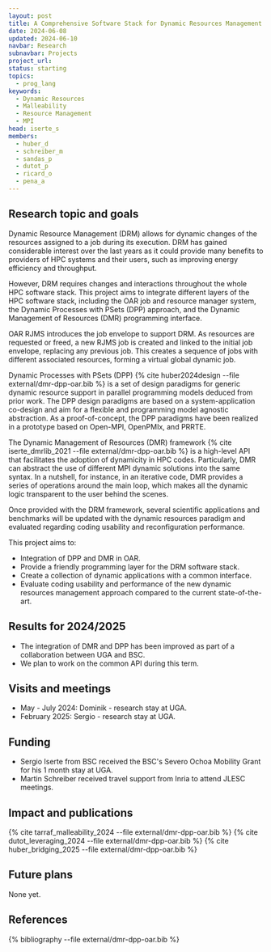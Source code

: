 ```yaml
---
layout: post
title: A Comprehensive Software Stack for Dynamic Resources Management.
date: 2024-06-08
updated: 2024-06-10
navbar: Research
subnavbar: Projects
project_url:
status: starting
topics:
  - prog_lang
keywords:
  - Dynamic Resources
  - Malleability
  - Resource Management
  - MPI
head: iserte_s
members:
  - huber_d
  - schreiber_m
  - sandas_p
  - dutot_p
  - ricard_o
  - pena_a
---
```


## Research topic and goals

Dynamic Resource Management (DRM) allows for dynamic changes of the resources assigned to a job during its execution. DRM has gained considerable interest over the last years as it could provide many benefits to providers of HPC systems and their users, such as improving energy efficiency and throughput.

However, DRM requires changes and interactions throughout the whole HPC software stack. This project aims to integrate different layers of the HPC software stack, including the OAR job and resource manager system, the Dynamic Processes with PSets (DPP) approach, and the Dynamic Management of Resources (DMR) programming interface.

OAR RJMS introduces the job envelope to support DRM. As resources are requested or freed, a new RJMS job is created and linked to the initial job envelope, replacing any previous job. This creates a sequence of jobs with different associated resources, forming a virtual global dynamic job. 

Dynamic Processes with PSets (DPP) {% cite huber2024design --file external/dmr-dpp-oar.bib %} is a set of design paradigms for generic dynamic resource support in parallel programming models deduced from prior work. The DPP design paradigms are based on a system-application co-design and aim for a flexible and programming model agnostic abstraction. As a proof-of-concept, the DPP paradigms have been realized in a prototype based on Open-MPI, OpenPMIx, and PRRTE.

The Dynamic Management of Resources (DMR) framework {% cite iserte_dmrlib_2021 --file external/dmr-dpp-oar.bib %} is a high-level API that facilitates the adoption of dynamicity in HPC codes. Particularly, DMR can abstract the use of different MPI dynamic solutions into the same syntax. In a nutshell, for instance, in an iterative code, DMR provides a series of operations around the main loop, which makes all the dynamic logic transparent to the user behind the scenes.

Once provided with the DRM framework, several scientific applications and benchmarks will be updated with the dynamic resources paradigm and evaluated regarding coding usability and reconfiguration performance.

This project aims to:
<ul>
<li>Integration of DPP and DMR in OAR.</li>
<li>Provide a friendly programming layer for the DRM software stack.</li>
<li>Create a collection of dynamic applications with a common interface.</li>
<li>Evaluate coding usability and performance of the new dynamic resources management approach compared to the current state-of-the-art.</li>
</ul>

## Results for 2024/2025

- The integration of DMR and DPP has been improved as part of a collaboration between UGA and BSC.
- We plan to work on the common API during this term.

## Visits and meetings

- May - July 2024: Dominik - research stay at UGA.
- February 2025: Sergio - research stay at UGA.

## Funding

- Sergio Iserte from BSC received the BSC's Severo Ochoa Mobility Grant for his 1 month stay at UGA.
- Martin Schreiber received travel support from Inria to attend JLESC meetings.

## Impact and publications

{% cite tarraf_malleability_2024 --file external/dmr-dpp-oar.bib %}
{% cite dutot_leveraging_2024 --file external/dmr-dpp-oar.bib %}
{% cite huber_bridging_2025 --file external/dmr-dpp-oar.bib %}

## Future plans

None yet.

## References

{% bibliography --file external/dmr-dpp-oar.bib %}
